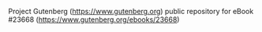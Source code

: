 Project Gutenberg (https://www.gutenberg.org) public repository for eBook #23668 (https://www.gutenberg.org/ebooks/23668)
